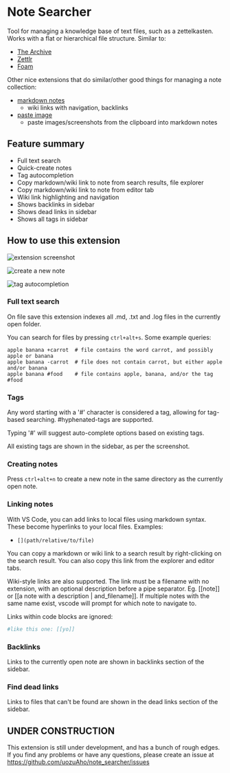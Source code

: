 # Note Searcher

Tool for managing a knowledge base of text files, such as a zettelkasten. Works
with a flat or hierarchical file structure. Similar to:

- [The Archive](https://zettelkasten.de/the-archive/)
- [Zettlr](https://www.zettlr.com/)
- [Foam](https://foambubble.github.io/foam/)


Other nice extensions that do similar/other good things for managing a note
collection:

- [markdown notes](https://github.com/kortina/vscode-markdown-notes)
  - wiki links with navigation, backlinks
- [paste image](https://marketplace.visualstudio.com/items?itemName=mushan.vscode-paste-image)
  - paste images/screenshots from the clipboard into markdown notes


## Feature summary

- Full text search
- Quick-create notes
- Tag autocompletion
- Copy markdown/wiki link to note from search results, file explorer
- Copy markdown/wiki link to note from editor tab
- Wiki link highlighting and navigation
- Shows backlinks in sidebar
- Shows dead links in sidebar
- Shows all tags in sidebar


## How to use this extension

![extension screenshot](./img/ext_screenshot.png)

![create a new note](./img/new_note.png)

![tag autocompletion](./img/tag_autocomplete.png)


### Full text search

On file save this extension indexes all .md, .txt and .log files in the
currently open folder.

You can search for files by pressing `ctrl+alt+s`. Some example queries:

```
apple banana +carrot  # file contains the word carrot, and possibly apple or banana
apple banana -carrot  # file does not contain carrot, but either apple and/or banana
apple banana #food    # file contains apple, banana, and/or the tag #food
```


### Tags

Any word starting with a '#' character is considered a tag, allowing for
tag-based searching. #hyphenated-tags are supported.

Typing '#' will suggest auto-complete options based on existing tags.

All existing tags are shown in the sidebar, as per the screenshot.


### Creating notes

Press `ctrl+alt+n` to create a new note in the same directory as the currently
open note.


### Linking notes

With VS Code, you can add links to local files using markdown
syntax. These become hyperlinks to your local files. Examples:

- `[](path/relative/to/file)`

You can copy a markdown or wiki link to a search result by right-clicking on the
search result. You can also copy this link from the explorer and editor tabs.

Wiki-style links are also supported. The link must be a filename with no
extension, with an optional description before a pipe separator. Eg. [[note]] or
[[a note with a description | and_filename]]. If multiple notes with the same
name exist, vscode will prompt for which note to navigate to.

Links within code blocks are ignored:

```sh
#like this one: [[yo]]
```


### Backlinks

Links to the currently open note are shown in backlinks section of the sidebar.


### Find dead links

Links to files that can't be found are shown in the dead links section of the
sidebar.


## UNDER CONSTRUCTION

This extension is still under development, and has a bunch of rough edges.
If you find any problems or have any questions, please create an issue at
https://github.com/uozuAho/note_searcher/issues
